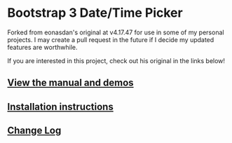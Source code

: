 # Bootstrap 3 Date/Time Picker

Forked from eonasdan's original at v4.17.47 for use in some of my personal projects. I may create a pull request in the future if I decide my updated features are worthwhile. 

If you are interested in this project, check out his original in the links below!

## [View the manual and demos](http://eonasdan.github.io/bootstrap-datetimepicker/)

## [Installation instructions](http://eonasdan.github.io/bootstrap-datetimepicker/Installing/)

## [Change Log](http://eonasdan.github.io/bootstrap-datetimepicker/Changelog/)
